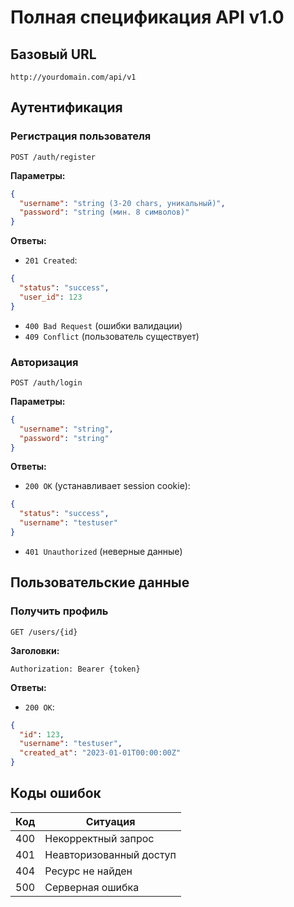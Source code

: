 # Полная спецификация API v1.0

## Базовый URL
`http://yourdomain.com/api/v1`

## Аутентификация
### Регистрация пользователя
`POST /auth/register`

**Параметры:**
```json
{
  "username": "string (3-20 chars, уникальный)",
  "password": "string (мин. 8 символов)"
}
```

**Ответы:**
- `201 Created`:
```json
{
  "status": "success",
  "user_id": 123
}
```
- `400 Bad Request` (ошибки валидации)
- `409 Conflict` (пользователь существует)

### Авторизация
`POST /auth/login`

**Параметры:**
```json
{
  "username": "string",
  "password": "string"
}
```

**Ответы:**
- `200 OK` (устанавливает session cookie):
```json
{
  "status": "success",
  "username": "testuser"
}
```
- `401 Unauthorized` (неверные данные)

## Пользовательские данные
### Получить профиль
`GET /users/{id}`

**Заголовки:**
```
Authorization: Bearer {token}
```

**Ответы:**
- `200 OK`:
```json
{
  "id": 123,
  "username": "testuser",
  "created_at": "2023-01-01T00:00:00Z"
}
```

## Коды ошибок
| Код | Ситуация |
|-----|----------|
| 400 | Некорректный запрос |
| 401 | Неавторизованный доступ |
| 404 | Ресурс не найден |
| 500 | Серверная ошибка |
